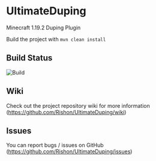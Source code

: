 # UltimateDuping

Minecraft 1.19.2 Duping Plugin

Build the project with ``mvn clean install``

## Build Status

![Build](https://travis-ci.com/Rishon/UltimateDuping.svg?branch=master)

## Wiki

Check out the project repository wiki for more information (https://github.com/Rishon/UltimateDuping/wiki)

## Issues

You can report bugs / issues on GitHub (https://github.com/Rishon/UltimateDuping/issues)
